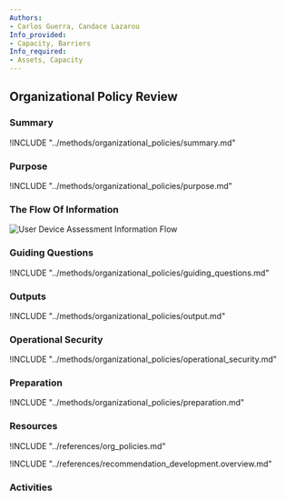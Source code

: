 ```yaml
---
Authors:
- Carlos Guerra, Candace Lazarou
Info_provided:
- Capacity, Barriers
Info_required:
- Assets, Capacity
---
```


## Organizational Policy Review

### Summary
!INCLUDE "../methods/organizational_policies/summary.md"

### Purpose
!INCLUDE "../methods/organizational_policies/purpose.md"

### The Flow Of Information
![User Device Assessment Information Flow](images/info_flows/organizational_policies.svg)

### Guiding Questions
!INCLUDE "../methods/organizational_policies/guiding_questions.md"




### Outputs
!INCLUDE "../methods/organizational_policies/output.md"

### Operational Security
!INCLUDE "../methods/organizational_policies/operational_security.md"

### Preparation
!INCLUDE "../methods/organizational_policies/preparation.md"

### Resources
<div class="greybox">
!INCLUDE "../references/org_policies.md"

!INCLUDE "../references/recommendation_development.overview.md"


</div>

### Activities
